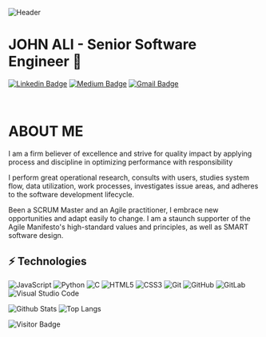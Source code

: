![Header](./your-header-image-name.png)
# JOHN ALI - Senior Software Engineer 👋
[![Linkedin Badge](https://img.shields.io/badge/-Abdulsamad-blue?style=flat-square&logo=Linkedin&logoColor=white&link=https://www.linkedin.com/in/abdulsamadadeosun/)](https://www.linkedin.com/in/abdulsamadadeosun/)
[![Medium Badge](https://img.shields.io/badge/Abdulsamadadeosun-12100E?style=flat-square&logo=medium&logoColor=white&link=https://medium.com/@adeosunabdulsamad25/)](https://medium.com/@adeosunabdulsamad25/)
[![Gmail Badge](https://img.shields.io/badge/-adeosunabdulsamad25@gmail.com-c14438?style=flat-square&logo=Gmail&logoColor=white&link=mailto:adeosunabdulsamad25@gmail.com)](adeosunabdulsamad25@gmail.com)

<br>

# ABOUT ME

<div dir="ltr">
  
I am a firm believer of excellence and strive for quality impact by applying process and discipline in optimizing performance with responsibility 

I perform great operational research, consults with users, studies system flow, data utilization, work processes, investigates issue areas, and adheres to the software development lifecycle.

Been a SCRUM Master and an Agile practitioner, I embrace new opportunities and adapt easily to change. I am a staunch supporter of the Agile Manifesto's high-standard values and principles, as well as SMART software design.

</div>





## ⚡ Technologies

![JavaScript](https://img.shields.io/badge/-JavaScript-black?style=flat-square&logo=javascript)
![Python](https://img.shields.io/badge/-Python-black?style=flat-square&logo=Python)
![C](https://img.shields.io/badge/c-%2300599C.svg?style=for-the-badge&logo=c&logoColor=white)
![HTML5](https://img.shields.io/badge/-HTML5-E34F26?style=flat-square&logo=html5&logoColor=white)
![CSS3](https://img.shields.io/badge/-CSS3-1572B6?style=flat-square&logo=css3)
![Git](https://img.shields.io/badge/-Git-black?style=flat-square&logo=git)
![GitHub](https://img.shields.io/badge/-GitHub-181717?style=flat-square&logo=github)
![GitLab](https://img.shields.io/badge/-GitLab-FCA121?style=flat-square&logo=gitlab)
![Visual Studio Code](https://img.shields.io/badge/Visual%20Studio%20Code-0078d7.svg?style=for-the-badge&logo=visual-studio-code&logoColor=white)

![Github Stats](https://github-readme-stats.vercel.app/api?username=adeosunabdulsamad&count_private=true&show_icons=true&include_all_commits=true)
![Top Langs](https://github-readme-stats.vercel.app/api/top-langs/?username=adeosunabdulsamad&hide=TeX&layout=compact)

![Visitor Badge](https://visitor-badge.laobi.icu/badge?page_id=adeosunabdulsamad.adeosunabdulsamad)
